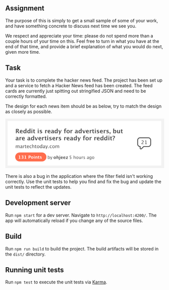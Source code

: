 ## Assignment

The purpose of this is simply to get a small sample of some of your work, and have something
concrete to discuss next time we see you.

We respect and appreciate your time: please do not spend more than a couple hours of your time on this.
Feel free to turn in what you have at the end of that time, and provide a brief explanation of what
you would do next, given more time.

## Task

Your task is to complete the hacker news feed. The project has been set up and a service to fetch a
Hacker News feed has been created. The feed cards are currently just spitting out stringified JSON
and need to be correctly formatted.

The design for each news item should be as below, try to match the design as closely as possible.

<img src="card-mock.png">

There is also a bug in the application where the filter field isn't working correctly. Use the unit
tests to help you find and fix the bug and update the unit tests to reflect the updates.

## Development server

Run `npm start` for a dev server. Navigate to `http://localhost:4200/`. The app will automatically
reload if you change any of the source files.

## Build

Run `npm run build` to build the project. The build artifacts will be stored in the `dist/`
directory.

## Running unit tests

Run `npm test` to execute the unit tests via [Karma](https://karma-runner.github.io).

